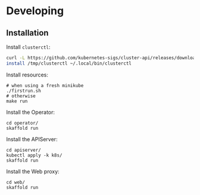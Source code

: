 # Developing

## Installation

Install `clusterctl`:

```bash
curl -L https://github.com/kubernetes-sigs/cluster-api/releases/download/v1.2.5/clusterctl-linux-amd64 -o /tmp/clusterctl
install /tmp/clusterctl ~/.local/bin/clusterctl
```

Install resources:

```shell
# when using a fresh minikube
./firstrun.sh
# otherwise
make run
```

Install the Operator:

```shell
cd operator/
skaffold run
```

Install the APIServer:

```shell
cd apiserver/
kubectl apply -k k8s/
skaffold run
```

Install the Web proxy:

```shell
cd web/
skaffold run
```
